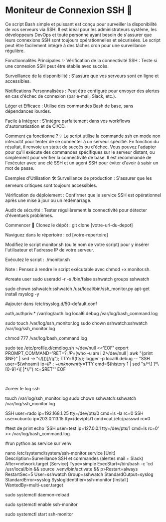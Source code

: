 <h1>Moniteur de Connexion SSH 🤖</h1>
Ce script Bash simple et puissant est conçu pour surveiller la disponibilité de vos serveurs via SSH. Il est idéal pour les administrateurs système, les développeurs DevOps et toute personne ayant besoin de s'assurer que leurs connexions SSH sont toujours opérationnelles et sécurisées. Le script peut être facilement intégré à des tâches cron pour une surveillance régulière.

Fonctionnalités Principales ✨
Vérification de la connectivité SSH : Teste si une connexion SSH peut être établie avec succès.

Surveillance de la disponibilité : S'assure que vos serveurs sont en ligne et accessibles.

Notifications Personnalisées : Peut être configuré pour envoyer des alertes en cas d'échec de connexion (par e-mail, Slack, etc.).

Léger et Efficace : Utilise des commandes Bash de base, sans dépendances lourdes.

Facile à Intégrer : S'intègre parfaitement dans vos workflows d'automatisation et de CI/CD.

Comment ça fonctionne ? 💡
Le script utilise la commande ssh en mode non interactif pour tenter de se connecter à un serveur spécifié. En fonction du résultat, il renvoie un statut de succès ou d'échec. Vous pouvez l'adapter pour qu'il exécute des commandes spécifiques sur le serveur distant, ou simplement pour vérifier la connectivité de base. Il est recommandé de l'exécuter avec une clé SSH et un agent SSH pour éviter d'avoir à saisir un mot de passe.

Exemples d'Utilisation 🛠️
Surveillance de production : S'assurer que les serveurs critiques sont toujours accessibles.

Vérification de déploiement : Confirmer que le service SSH est opérationnel après une mise à jour ou un redémarrage.

Audit de sécurité : Tester régulièrement la connectivité pour détecter d'éventuels problèmes.

Commencer 🚀
Clonez le dépôt : git clone [votre-url-du-depot]

Naviguez dans le répertoire : cd [votre-repertoire]

Modifiez le script monitor.sh (ou le nom de votre script) pour y insérer l'utilisateur et l'adresse IP de votre serveur.

Exécutez le script : ./monitor.sh

Note : Pensez à rendre le script exécutable avec chmod +x monitor.sh.




\#create user
sudo useradd -r -s /bin/false sshwatch
groups sshwatch

sudo chown sshwatch:sshwatch /usr/local/bin/ssh\_monitor.py
apt-get install rsyslog -y


#ajouter dans /etc/rsyslog.d/50-default.conf

auth,authpriv.\*    /var/log/auth.log
local6.debug    /var/log/bash\_command.log



sudo touch /var/log/ssh\_monitor.log
sudo chown sshwatch:sshwatch /var/log/ssh\_monitor.log

chmod 777 /var/log/bash\_command.log



sudo tee /etc/profile.d/cmdlog.sh >/dev/null <<'EOF'
export PROMPT\_COMMAND='RET=$?;
IP=$(who -u am i 2>/dev/null | awk "{print $NF}" | sed -e "s/\[()]//g");
TTY=$(tty);
logger -p local6.debug -- "SSH user=$(whoami) ip=${IP:-unknown} tty=$TTY cmd=$(history 1 | sed "s/^\[ ]*\[0-9]+\[ ]*//") rc=$RET"'
EOF

&nbsp;

\#creer le log ssh

touch /var/log/ssh\_monitor.log
sudo chown sshwatch:sshwatch /var/log/ssh\_monitor.log



SSH user=rado ip=192.168.1.25 tty=/dev/pts/0 cmd=ls -la rc=0
SSH user=ubuntu ip=203.0.113.15 tty=/dev/pts/1 cmd=cat /etc/passwd rc=0


#test de print
echo 'SSH user=test ip=127.0.0.1 tty=/dev/pts/1 cmd=ls rc=0' >> /var/log/bash\_command.log



\#run python as service sur venv

nano  /etc/systemd/system/ssh-monitor.service
\[Unit]
Description=Surveillance SSH et commandes (alertes mail + Slack)
After=network.target
\[Service]
Type=simple
ExecStart=/bin/bash -c 'cd /usr/local/bin \&\& source .venv/bin/activate \&\& p>Restart=always
RestartSec=5
User=sshwatch
Group=sshwatch
StandardOutput=syslog
StandardError=syslog
SyslogIdentifier=ssh-monitor
\[Install]
WantedBy=multi-user.target



sudo systemctl daemon-reload

sudo systemctl enable ssh-monitor

sudo systemctl start ssh-monitor

